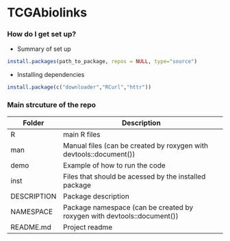 # TCGAbiolinks

### How do I get set up? ###

* Summary of set up
```r
install.packages(path_to_package, repos = NULL, type="source")
```
* Installing dependencies
```R
install.package(c("downloader","RCurl","httr"))

```

### Main strcuture of the repo ###
| Folder  | Description |
| ------------- | ------------- |
| R	  | main R files
| man	| Manual files (can be created by roxygen with devtools::document())
| demo	| Example of how to run the code
| inst	| Files that should be acessed by the installed package
| DESCRIPTION	| Package description
| NAMESPACE	| Package namespace (can be created by roxygen with devtools::document())
| README.md | Project readme

